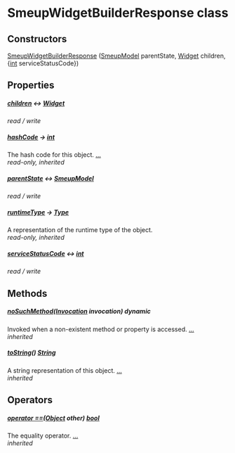 


# SmeupWidgetBuilderResponse class












## Constructors

[SmeupWidgetBuilderResponse](../smeup_models_smeupWidgetBuilderResponse/SmeupWidgetBuilderResponse/SmeupWidgetBuilderResponse.md) ([SmeupModel](../smeup_models_widgets_smeup_model/SmeupModel-class.md) parentState, [Widget](https://api.flutter.dev/flutter/widgets/Widget-class.html) children, {[int](https://api.flutter.dev/flutter/dart-core/int-class.html) serviceStatusCode})

    


## Properties

##### [children](../smeup_models_smeupWidgetBuilderResponse/SmeupWidgetBuilderResponse/children.md) &#8596; [Widget](https://api.flutter.dev/flutter/widgets/Widget-class.html)



   
_read / write_



##### [hashCode](https://api.flutter.dev/flutter/dart-core/Object/hashCode.html) &#8594; [int](https://api.flutter.dev/flutter/dart-core/int-class.html)



The hash code for this object. [...](https://api.flutter.dev/flutter/dart-core/Object/hashCode.html)  
_read-only, inherited_



##### [parentState](../smeup_models_smeupWidgetBuilderResponse/SmeupWidgetBuilderResponse/parentState.md) &#8596; [SmeupModel](../smeup_models_widgets_smeup_model/SmeupModel-class.md)



   
_read / write_



##### [runtimeType](https://api.flutter.dev/flutter/dart-core/Object/runtimeType.html) &#8594; [Type](https://api.flutter.dev/flutter/dart-core/Type-class.html)



A representation of the runtime type of the object.   
_read-only, inherited_



##### [serviceStatusCode](../smeup_models_smeupWidgetBuilderResponse/SmeupWidgetBuilderResponse/serviceStatusCode.md) &#8596; [int](https://api.flutter.dev/flutter/dart-core/int-class.html)



   
_read / write_




## Methods

##### [noSuchMethod](https://api.flutter.dev/flutter/dart-core/Object/noSuchMethod.html)([Invocation](https://api.flutter.dev/flutter/dart-core/Invocation-class.html) invocation) dynamic



Invoked when a non-existent method or property is accessed. [...](https://api.flutter.dev/flutter/dart-core/Object/noSuchMethod.html)  
_inherited_



##### [toString](https://api.flutter.dev/flutter/dart-core/Object/toString.html)() [String](https://api.flutter.dev/flutter/dart-core/String-class.html)



A string representation of this object. [...](https://api.flutter.dev/flutter/dart-core/Object/toString.html)  
_inherited_




## Operators

##### [operator ==](https://api.flutter.dev/flutter/dart-core/Object/operator_equals.html)([Object](https://api.flutter.dev/flutter/dart-core/Object-class.html) other) [bool](https://api.flutter.dev/flutter/dart-core/bool-class.html)



The equality operator. [...](https://api.flutter.dev/flutter/dart-core/Object/operator_equals.html)  
_inherited_











